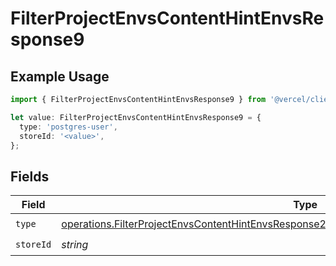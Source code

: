 # FilterProjectEnvsContentHintEnvsResponse9

## Example Usage

```typescript
import { FilterProjectEnvsContentHintEnvsResponse9 } from '@vercel/client/models/operations';

let value: FilterProjectEnvsContentHintEnvsResponse9 = {
  type: 'postgres-user',
  storeId: '<value>',
};
```

## Fields

| Field     | Type                                                                                                                                                                                                       | Required           | Description |
| --------- | ---------------------------------------------------------------------------------------------------------------------------------------------------------------------------------------------------------- | ------------------ | ----------- |
| `type`    | [operations.FilterProjectEnvsContentHintEnvsResponse200ApplicationJSONResponseBody3Envs9Type](../../models/operations/filterprojectenvscontenthintenvsresponse200applicationjsonresponsebody3envs9type.md) | :heavy_check_mark: | N/A         |
| `storeId` | _string_                                                                                                                                                                                                   | :heavy_check_mark: | N/A         |
